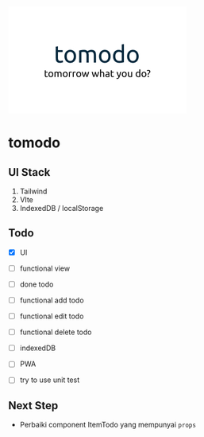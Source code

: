 ![tomodo banner](./assets/thumbnail.jpg)

# tomodo

## UI Stack

1. Tailwind
2. VIte
3. IndexedDB / localStorage

## Todo

- [x] UI

- [ ] functional view

- [ ] done todo

- [ ] functional add todo

- [ ] functional edit todo

- [ ] functional delete todo

- [ ] indexedDB

- [ ] PWA

- [ ] try to use unit test

## Next Step

- Perbaiki component ItemTodo yang mempunyai `props` 